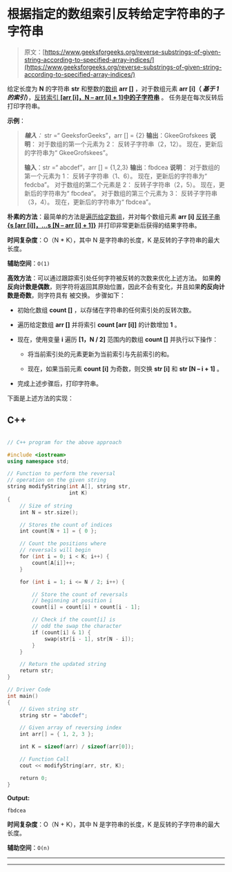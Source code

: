 # 根据指定的数组索引反转给定字符串的子字符串

> 原文：[https://www.geeksforgeeks.org/reverse-substrings-of-given-string-according-to-specified-array-indices/](https://www.geeksforgeeks.org/reverse-substrings-of-given-string-according-to-specified-array-indices/)

给定长度为 **N** 的字符串 **str** 和整数的[数组](https://www.geeksforgeeks.org/introduction-to-arrays/) **arr []** ，对于数组元素 **arr [i]（ ***基于 1 的**索引*）**，[反转索引 **[arr [i]，N – arr [i] + 1]中的子字符串**](https://www.geeksforgeeks.org/reverse-the-substrings-of-the-given-string-according-to-the-given-array-of-indices/) 。 任务是在每次反转后打印字符串。

**示例**：

> ***输入**：* str =“ GeeksforGeeks”，arr [] = {2}
> **输出**：GkeeGrofskees
> **说明**：
> 对于数组的第一个元素为 2：
> 反转子字符串（2，12）。 现在，更新后的字符串为“ GkeeGrofskees”。
> 
> **输入**：str =“ abcdef”，arr [] = {1,2,3}
> **输出**：fbdcea
> **说明**：
> 对于数组的第一个元素为 1：
> 反转子字符串（1、6）。 现在，更新后的字符串为“ fedcba”。
> 对于数组的第二个元素是 2：
> 反转子字符串（2，5）。 现在，更新后的字符串为“ fbcdea”。
> 对于数组的第三个元素为 3：
> 反转子字符串（3，4）。 现在，更新后的字符串为“ fbdcea”。

**朴素的方法**：最简单的方法是[遍历给定数组](https://www.geeksforgeeks.org/c-program-to-traverse-an-array/)，并对每个数组元素 **arr [i]** [反转子串 **{s [arr [i]]，…s [N – arr [i] + 1]}**](https://www.geeksforgeeks.org/reverse-the-substrings-of-the-given-string-according-to-the-given-array-of-indices/) 并打印非常更新后获得的结果字符串。

**时间复杂度**：O（N * K），其中 N 是字符串的长度，K 是反转的子字符串的最大长度。

**辅助空间**：`O(1)`

**高效方法**：可以通过跟踪索引处任何字符被反转的次数来优化上述方法。 如果**的反向计数是偶数**，则字符将返回其原始位置，因此不会有变化，并且如果**的反向计数是奇数**，则字符具有 被交换。 步骤如下：

*   初始化数组 **count []** ，以存储在字符串的任何索引处的反转次数。

*   遍历给定数组 **arr []** 并将索引 **count [arr [i]]** 的计数增加 **1** 。

*   现在，使用变量 **i** 遍历 **[1，N / 2]** 范围内的数组 **count []** 并执行以下操作：

    *   将当前索引处的元素更新为当前索引与先前索引的和。

    *   现在，如果当前元素 **count [i]** 为奇数，则交换 **str [i]** 和 **str [N – i + 1]** 。

*   完成上述步骤后，打印字符串。

下面是上述方法的实现：

## C++

```cpp

// C++ program for the above approach 

#include <iostream> 
using namespace std; 

// Function to perform the reversal 
// operation on the given string 
string modifyString(int A[], string str, 
                    int K) 
{ 
    // Size of string 
    int N = str.size(); 

    // Stores the count of indices 
    int count[N + 1] = { 0 }; 

    // Count the positions where 
    // reversals will begin 
    for (int i = 0; i < K; i++) { 
        count[A[i]]++; 
    } 

    for (int i = 1; i <= N / 2; i++) { 

        // Store the count of reversals 
        // beginning at position i 
        count[i] = count[i] + count[i - 1]; 

        // Check if the count[i] is 
        // odd the swap the character 
        if (count[i] & 1) { 
            swap(str[i - 1], str[N - i]); 
        } 
    } 

    // Return the updated string 
    return str; 
} 

// Driver Code 
int main() 
{ 
    // Given string str 
    string str = "abcdef"; 

    // Given array of reversing index 
    int arr[] = { 1, 2, 3 }; 

    int K = sizeof(arr) / sizeof(arr[0]); 

    // Function Call 
    cout << modifyString(arr, str, K); 

    return 0; 
} 

```

**Output:**

```
fbdcea

```

**时间复杂度**：O（N + K），其中 N 是字符串的长度，K 是反转的子字符串的最大长度。

**辅助空间**：`O(n)`



* * *

* * *



